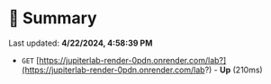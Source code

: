 # 📖 Summary
Last updated: **4/22/2024, 4:58:39 PM**

- `GET` [https://jupiterlab-render-0pdn.onrender.com/lab?](https://jupiterlab-render-0pdn.onrender.com/lab?) - **Up** (210ms)
